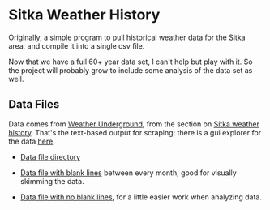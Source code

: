 Sitka Weather History
===

Originally, a simple program to pull historical weather data for the Sitka area, and compile it into a single csv file.

Now that we have a full 60+ year data set, I can't help but play with it. So the project will probably grow to include some analysis of the data set as well.

Data Files
---

Data comes from [Weather Underground](http://www.wunderground.com/), from the section on [Sitka weather history](http://www.wunderground.com/history/airport/PASI/1949/1/25/MonthlyHistory.html?format=1). That's the text-based output for scraping; there is a gui explorer for the data [here](http://www.wunderground.com/history/airport/PASI/1949/1/25/MonthlyHistory.html).

- [Data file directory](https://github.com/ehmatthes/sitka_weather_hx/tree/master/data_files)

- [Data file with blank lines](https://raw.githubusercontent.com/ehmatthes/sitka_weather_hx/master/data_files/sitka_wx_hx_blank_lines.csv) between every month, good for visually skimming the data.

- [Data file with no blank lines](https://raw.githubusercontent.com/ehmatthes/sitka_weather_hx/master/data_files/sitka_wx_hx_no_blank_lines.csv), for a little easier work when analyzing data.